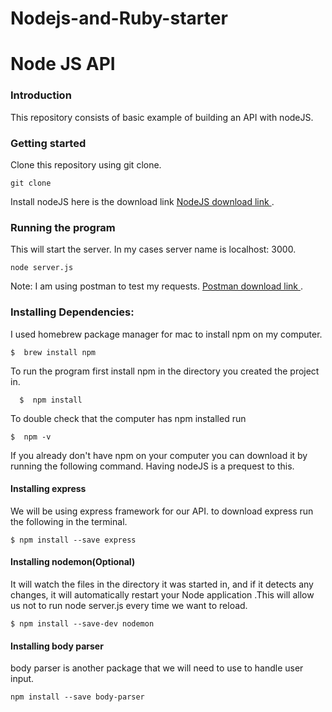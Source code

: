 # Nodejs-and-Ruby-starter


# Node JS API

### Introduction
This repository consists of basic example of building an API with nodeJS.

### Getting started

Clone this repository using git clone.

    git clone

Install  nodeJS here is the download link
<a href = "https://nodejs.org/en/"> NodeJS download link  </a>.

### Running the program
This will start the server. In my cases server name is localhost: 3000.

    node server.js

Note:
I am using postman to test my requests.
<a href = "https://www.getpostman.com"> Postman download link  </a>.

### Installing Dependencies:

I used homebrew package manager for mac to install npm on my computer.

    $  brew install npm


To run the program first install npm in the directory you created the project in.

      $  npm install


To double check that the computer has npm installed run

    $  npm -v

If you already don't have npm on your computer you can download it by running the following command. Having nodeJS is a prequest to this.

#### Installing express

We will be using express framework for our API. to download express run the following in the terminal.

    $ npm install --save express



#### Installing nodemon(Optional)

 It will watch the files in the directory it was started in, and if it detects any changes, it will automatically restart your Node application .This will allow us not to run node server.js
  every time we want to reload.

    $ npm install --save-dev nodemon


#### Installing body parser

body parser is another package that we will need to use to handle user input.


    npm install --save body-parser
